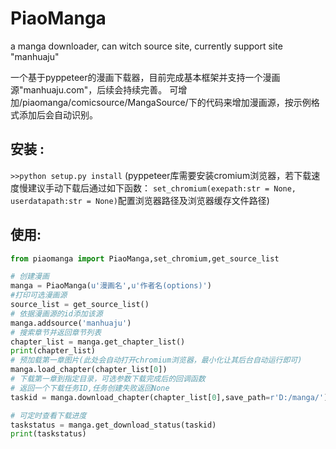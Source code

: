 # PiaoManga
a manga downloader, can witch source site, currently support site "manhuaju"

一个基于pyppeteer的漫画下载器，目前完成基本框架并支持一个漫画源"manhuaju.com"，后续会持续完善。
可增加/piaomanga/comicsource/MangaSource/下的代码来增加漫画源，按示例格式添加后会自动识别。

## 安装 :
`>>python setup.py install`
(pyppeteer库需要安装cromium浏览器，若下载速度慢建议手动下载后通过如下函数：
`set_chromium(exepath:str = None, userdatapath:str = None)`配置浏览器路径及浏览器缓存文件路径)

## 使用:

```python
from piaomanga import PiaoManga,set_chromium,get_source_list

# 创建漫画
manga = PiaoManga(u'漫画名',u'作者名(options)')
#打印可选漫画源
source_list = get_source_list()
# 依据漫画源的id添加该源
manga.addsource('manhuaju')
# 搜索章节并返回章节列表
chapter_list = manga.get_chapter_list()
print(chapter_list)
# 预加载第一章图片(此处会自动打开chromium浏览器，最小化让其后台自动运行即可)
manga.load_chapter(chapter_list[0])
# 下载第一章到指定目录，可选参数下载完成后的回调函数
# 返回一个下载任务ID,任务创建失败返回None
taskid = manga.download_chapter(chapter_list[0],save_path=r'D:/manga/')

# 可定时查看下载进度
taskstatus = manga.get_download_status(taskid)
print(taskstatus)
```

